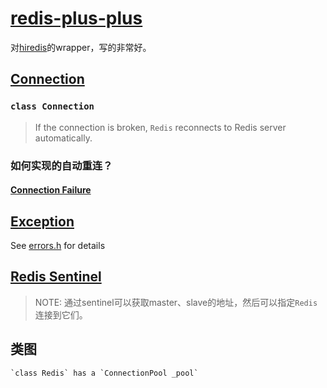 # [redis-plus-plus](https://github.com/sewenew/redis-plus-plus)

对[hiredis](https://github.com/redis/hiredis)的wrapper，写的非常好。

## [Connection](https://github.com/sewenew/redis-plus-plus#connection)

### `class Connection`



> If the connection is broken, `Redis` reconnects to Redis server automatically.

### 如何实现的自动重连？

#### [Connection Failure](https://github.com/sewenew/redis-plus-plus#connection-failure)







## [Exception](https://github.com/sewenew/redis-plus-plus#exception)

See [errors.h](https://github.com/sewenew/redis-plus-plus/blob/master/src/sw/redis%2B%2B/errors.h) for details



## [Redis Sentinel](https://github.com/sewenew/redis-plus-plus#redis-sentinel)

> NOTE: 通过sentinel可以获取master、slave的地址，然后可以指定`Redis`连接到它们。

## 类图

```
`class Redis` has a `ConnectionPool _pool`

```

